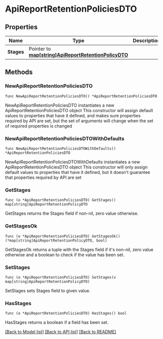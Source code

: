 # ApiReportRetentionPoliciesDTO

## Properties

Name | Type | Description | Notes
------------ | ------------- | ------------- | -------------
**Stages** | Pointer to [**map[string]ApiReportRetentionPolicyDTO**](ApiReportRetentionPolicyDTO.md) |  | [optional] 

## Methods

### NewApiReportRetentionPoliciesDTO

`func NewApiReportRetentionPoliciesDTO() *ApiReportRetentionPoliciesDTO`

NewApiReportRetentionPoliciesDTO instantiates a new ApiReportRetentionPoliciesDTO object
This constructor will assign default values to properties that have it defined,
and makes sure properties required by API are set, but the set of arguments
will change when the set of required properties is changed

### NewApiReportRetentionPoliciesDTOWithDefaults

`func NewApiReportRetentionPoliciesDTOWithDefaults() *ApiReportRetentionPoliciesDTO`

NewApiReportRetentionPoliciesDTOWithDefaults instantiates a new ApiReportRetentionPoliciesDTO object
This constructor will only assign default values to properties that have it defined,
but it doesn't guarantee that properties required by API are set

### GetStages

`func (o *ApiReportRetentionPoliciesDTO) GetStages() map[string]ApiReportRetentionPolicyDTO`

GetStages returns the Stages field if non-nil, zero value otherwise.

### GetStagesOk

`func (o *ApiReportRetentionPoliciesDTO) GetStagesOk() (*map[string]ApiReportRetentionPolicyDTO, bool)`

GetStagesOk returns a tuple with the Stages field if it's non-nil, zero value otherwise
and a boolean to check if the value has been set.

### SetStages

`func (o *ApiReportRetentionPoliciesDTO) SetStages(v map[string]ApiReportRetentionPolicyDTO)`

SetStages sets Stages field to given value.

### HasStages

`func (o *ApiReportRetentionPoliciesDTO) HasStages() bool`

HasStages returns a boolean if a field has been set.


[[Back to Model list]](../README.md#documentation-for-models) [[Back to API list]](../README.md#documentation-for-api-endpoints) [[Back to README]](../README.md)


